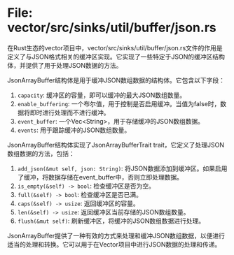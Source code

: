 # File: vector/src/sinks/util/buffer/json.rs

在Rust生态的vector项目中，vector/src/sinks/util/buffer/json.rs文件的作用是定义了与JSON格式相关的缓冲区实现。它实现了一些特定于JSON的缓冲区结构体，并提供了用于处理JSON数据的方法。

JsonArrayBuffer结构体是用于缓冲JSON数组数据的结构体。它包含以下字段：

1. `capacity`: 缓冲区的容量，即可以缓冲的最大JSON数组数量。
2. `enable_buffering`: 一个布尔值，用于控制是否启用缓冲。当值为false时，数据将即时进行处理而不进行缓冲。
3. `event_buffer`: 一个Vec\<String\>，用于存储缓冲的JSON数组数据。
4. `events`: 用于跟踪缓冲的JSON数组数量。

JsonArrayBuffer结构体实现了JsonArrayBufferTrait trait，它定义了处理JSON数组数据的方法，包括：

1. `add_json(&mut self, json: String)`: 将JSON数据添加到缓冲区。如果启用了缓冲，将数据存储在event_buffer中，否则立即处理数据。
2. `is_empty(&self) -> bool`: 检查缓冲区是否为空。
3. `full(&self) -> bool`: 检查缓冲区是否已满。
4. `caps(&self) -> usize`: 返回缓冲区的容量。
5. `len(&self) -> usize`: 返回缓冲区当前存储的JSON数组数量。
6. `flush(&mut self)`: 刷新缓冲区，将缓冲的JSON数组数据进行处理。

JsonArrayBuffer提供了一种有效的方式来处理和缓冲JSON数组数据，以便进行适当的处理和转换。它可以用于在Vector项目中进行JSON数据的处理和传递。

